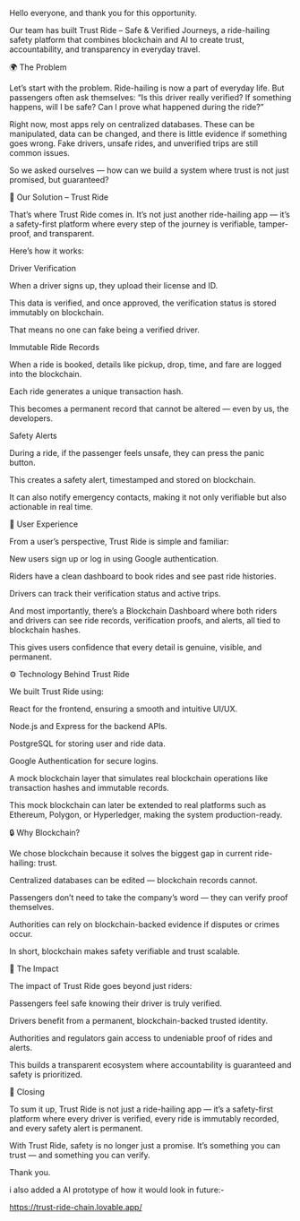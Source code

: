 Hello everyone, and thank you for this opportunity.

Our team has built Trust Ride – Safe & Verified Journeys, a ride-hailing safety platform that combines blockchain and AI to create trust, accountability, and transparency in everyday travel.

🌍 The Problem

Let’s start with the problem.
Ride-hailing is now a part of everyday life. But passengers often ask themselves: “Is this driver really verified? If something happens, will I be safe? Can I prove what happened during the ride?”

Right now, most apps rely on centralized databases. These can be manipulated, data can be changed, and there is little evidence if something goes wrong. Fake drivers, unsafe rides, and unverified trips are still common issues.

So we asked ourselves — how can we build a system where trust is not just promised, but guaranteed?

🚀 Our Solution – Trust Ride

That’s where Trust Ride comes in.
It’s not just another ride-hailing app — it’s a safety-first platform where every step of the journey is verifiable, tamper-proof, and transparent.

Here’s how it works:

Driver Verification

When a driver signs up, they upload their license and ID.

This data is verified, and once approved, the verification status is stored immutably on blockchain.

That means no one can fake being a verified driver.

Immutable Ride Records

When a ride is booked, details like pickup, drop, time, and fare are logged into the blockchain.

Each ride generates a unique transaction hash.

This becomes a permanent record that cannot be altered — even by us, the developers.

Safety Alerts

During a ride, if the passenger feels unsafe, they can press the panic button.

This creates a safety alert, timestamped and stored on blockchain.

It can also notify emergency contacts, making it not only verifiable but also actionable in real time.

📱 User Experience

From a user’s perspective, Trust Ride is simple and familiar:

New users sign up or log in using Google authentication.

Riders have a clean dashboard to book rides and see past ride histories.

Drivers can track their verification status and active trips.

And most importantly, there’s a Blockchain Dashboard where both riders and drivers can see ride records, verification proofs, and alerts, all tied to blockchain hashes.

This gives users confidence that every detail is genuine, visible, and permanent.

⚙️ Technology Behind Trust Ride

We built Trust Ride using:

React for the frontend, ensuring a smooth and intuitive UI/UX.

Node.js and Express for the backend APIs.

PostgreSQL for storing user and ride data.

Google Authentication for secure logins.

A mock blockchain layer that simulates real blockchain operations like transaction hashes and immutable records.

This mock blockchain can later be extended to real platforms such as Ethereum, Polygon, or Hyperledger, making the system production-ready.

🔒 Why Blockchain?

We chose blockchain because it solves the biggest gap in current ride-hailing: trust.

Centralized databases can be edited — blockchain records cannot.

Passengers don’t need to take the company’s word — they can verify proof themselves.

Authorities can rely on blockchain-backed evidence if disputes or crimes occur.

In short, blockchain makes safety verifiable and trust scalable.

🌟 The Impact

The impact of Trust Ride goes beyond just riders:

Passengers feel safe knowing their driver is truly verified.

Drivers benefit from a permanent, blockchain-backed trusted identity.

Authorities and regulators gain access to undeniable proof of rides and alerts.

This builds a transparent ecosystem where accountability is guaranteed and safety is prioritized.

🎯 Closing

To sum it up, Trust Ride is not just a ride-hailing app — it’s a safety-first platform where every driver is verified, every ride is immutably recorded, and every safety alert is permanent.

With Trust Ride, safety is no longer just a promise.
It’s something you can trust — and something you can verify.

Thank you.


i also added a AI prototype of how it would look in future:- 

https://trust-ride-chain.lovable.app/
